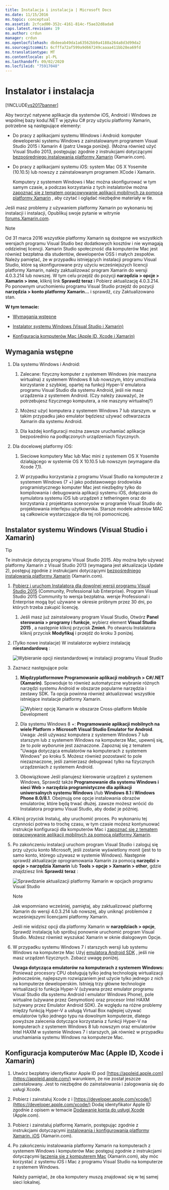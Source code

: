 ```yaml
---
title: Instalacja i instalacja | Microsoft Docs
ms.date: 11/15/2016
ms.topic: conceptual
ms.assetid: 2cfcad00-352c-4161-814c-f5ae32d8ada8
caps.latest.revision: 19
ms.author: crdun
manager: crdun
ms.openlocfilehash: dbdeeab49da1a63562bb9a4188a264a8d3d99da2
ms.sourcegitcommit: 6cfffa72af599a9d667249caaaa411bb28ea69fd
ms.translationtype: MT
ms.contentlocale: pl-PL
ms.lasthandoff: 09/02/2020
ms.locfileid: "75917048"
---
```

# <a name="setup-and-install"></a>Instalator i instalacja
[!INCLUDE[vs2017banner](../includes/vs2017banner.md)]

Aby tworzyć natywne aplikacje dla systemów iOS, Android i Windows ze wspólnej bazy kodu/.NET w języku C# przy użyciu platformy Xamarin, potrzebne są następujące elementy:  
  
- Do pracy z aplikacjami systemu Windows i Android: komputer deweloperski systemu Windows z zainstalowanym programem Visual Studio 2015 i Xamarin 4 (patrz Uwaga poniżej). (Można również użyć Visual Studio 2013, postępując zgodnie z instrukcjami dotyczącymi [bezpośredniego instalowania platformy Xamarin](https://developer.xamarin.com/guides/cross-platform/getting_started/requirements/#install) (Xamarin.com).   
  
- Do pracy z aplikacjami systemu iOS: system Mac OS X Yosemite (10.10.5) lub nowszy z zainstalowanym programem XCode i Xamarin.  
  
  Komputery z systemem Windows i Mac można skonfigurować w tym samym czasie, a podczas korzystania z tych instalatorów można [zapoznać się z tematem opracowywanie aplikacji mobilnych za pomocą platformy Xamarin](../cross-platform/learn-about-mobile-development-with-xamarin.md) , aby czytać i oglądać niezbędne materiały w tle.  
 
Jeśli masz problemy z używaniem platformy Xamarin po wykonaniu tej instalacji i instalacji, Opublikuj swoje pytanie w witrynie [forums.Xamarin.com](https://forums.xamarin.com/).
  
> [!NOTE]
> Od 31 marca 2016 wszystkie platformy Xamarin są dostępne we wszystkich wersjach programu Visual Studio bez dodatkowych kosztów i nie wymagają oddzielnej licencji. Xamarin Studio społeczność dla komputerów Mac jest również bezpłatna dla studentów, deweloperów OSS i małych zespołów. Należy pamiętać, że w przypadku istniejących instalacji programu Visual Studio, które są skonfigurowane przy użyciu wcześniejszych licencji platformy Xamarin, należy zaktualizować program Xamarin do wersji 4.0.3.214 lub nowszej. W tym celu przejdź do pozycji **narzędzia > opcje > Xamarin > inne**, kliknij link **Sprawdź teraz** i Pobierz aktualizację 4.0.3.214. Po ponownym uruchomieniu programu Visual Studio przejdź do pozycji **narzędzia > konto platformy Xamarin...** i sprawdź, czy Zaktualizowano stan.  
  
 **W tym temacie:**  
  
- [Wymagania wstępne](#prereq)  
  
- [Instalator systemu Windows (Visual Studio i Xamarin)](#windows)  
  
- [Konfiguracja komputerów Mac (Apple ID, Xcode i Xamarin)](#mac)  
  
## <a name="pre-requisites"></a><a name="prereq"></a> Wymagania wstępne  
  
1. Dla systemu Windows i Android:  
  
    1. Zalecane: fizyczny komputer z systemem Windows (nie maszyna wirtualna) z systemem Windows 8 lub nowszym, który umożliwia korzystanie z szybkiej, opartej na funkcji Hyper-V emulatora programu Visual Studio dla systemu Android, jeśli nie masz urządzenia z systemem Android. (Czy należy zauważyć, że potrzebujesz fizycznego komputera, a nie maszyny wirtualnej?)  
  
    1. Możesz użyć komputera z systemem Windows 7 lub starszym. w takim przypadku jako emulator będziesz używać odtwarzacza Xamarin dla systemu Android. 
    
    1. Dla każdej konfiguracji można zawsze uruchamiać aplikacje bezpośrednio na podłączonych urządzeniach fizycznych.  
  
1. Dla docelowej platformy iOS:  
  
    1. Sieciowe komputery Mac lub Mac mini z systemem OS X Yosemite działającego w systemie OS X 10.10.5 lub nowszym (wymagane dla Xcode 7,1).  
  
    1. W przypadku korzystania z programu Visual Studio na komputerze z systemem Windows (7 +) jako podstawowego środowiska programistycznego komputer Mac jest niezbędny tylko do kompilowania i debugowania aplikacji systemu iOS, dołączania do symulatora systemu iOS lub urządzeń z tetheringem oraz do korzystania z projektanta scenorysów w programie Visual Studio do projektowania interfejsu użytkownika. Starsze modele adresów MAC są całkowicie wystarczające dla tej roli pomocniczej.  
  
## <a name="windows-setup-visual-studio-and-xamarin"></a><a name="windows"></a> Instalator systemu Windows (Visual Studio i Xamarin)  
  
> [!TIP]
> Te instrukcje dotyczą programu Visual Studio 2015. Aby można było używać platformy Xamarin z Visual Studio 2013 (wymagana jest aktualizacja Update 2), postępuj zgodnie z instrukcjami dotyczącymi [bezpośredniego instalowania platformy Xamarin](https://developer.xamarin.com/guides/cross-platform/getting_started/requirements/#install) (Xamarin.com).  
  
1. [Pobierz i uruchom Instalatora dla dowolnej wersji programu Visual Studio 2015](https://www.visualstudio.com/downloads/download-visual-studio-vs.aspx) (Community, Professional lub Enterprise). Program Visual Studio 2015 Community to wersja bezpłatna. wersje Professional i Enterprise mogą być używane w okresie próbnym przez 30 dni, po których trzeba zakupić licencję.  
  
   1. Jeśli masz już zainstalowany program Visual Studio, Otwórz **Panel sterowania > programy i funkcje**, wybierz element **Visual Studio 2015** , a następnie kliknij przycisk **Zmień**. Po otwarciu Instalatora kliknij przycisk **Modyfikuj** i przejdź do kroku 3 poniżej.  
  
2. (Tylko nowe instalacje) W instalatorze wybierz instalację **niestandardową** :  
  
    ![Wybieranie opcji niestandardowej w instalacji programu Visual Studio](../cross-platform/media/cross-plat-xamarin-setup-1.png "Konfiguracja Xamarin na wielu płytkach 1")  
  
3. Zaznacz następujące pola:  
  
   1. **Międzyplatformowe Programowanie aplikacji mobilnych > C#/.NET (Xamarin)**. Spowoduje to również automatyczne wybranie różnych narzędzi systemu Android w obszarze popularne narzędzia i zestawy SDK. Ta opcja powinna również aktualizować wszystkie istniejące instalacje platformy Xamarin.  
  
        ![Wybierz opcję Xamarin w obszarze Cross&#45;platform Mobile Development](../cross-platform/media/cross-plat-xamarin-setup-2.png "Dwustronicowy program Xamarin — konfiguracja 2")  
  
   2. Dla systemu Windows 8 +: **Programowanie aplikacji mobilnych na wiele Platform > Microsoft Visual Studio Emulator for Android**. Uwaga: Jeśli używasz komputera z systemem Windows 7 lub starszym lub z systemem Windows na komputerze Mac, upewnij się, że to *pole wyboru*nie jest zaznaczone. Zapoznaj się z tematem "Uwaga dotycząca emulatorów na komputerach z systemem Windows" po kroku 5. Możesz również pozostawić to pole niezaznaczone, jeśli zamierzasz debugować tylko na fizycznych urządzeniach z systemem Android.  
  
   3. Obowiązkowe Jeśli planujesz kierowanie urządzeń z systemem Windows, Sprawdź także **Programowanie dla systemu Windows i sieci Web > narzędzia programistyczne dla aplikacji uniwersalnych systemu Windows** i/lub **Windows 8.1 i Windows Phone 8.0/8.1**. Obejmują one opcje instalowania obrazów emulatorów, które będą trwać dłużej. zawsze możesz wrócić do Instalatora programu Visual Studio, aby dodać je później.  
  
4. Kliknij przycisk Instaluj, aby uruchomić proces. Po wykonaniu tej czynności potrwa to trochę czasu, w tym czasie możesz kontynuować instrukcje konfiguracji dla komputerów Mac i [zapoznać się z tematem opracowywanie aplikacji mobilnych za pomocą platformy Xamarin](../cross-platform/learn-about-mobile-development-with-xamarin.md).  
  
5. Po zakończeniu instalacji uruchom program Visual Studio i zaloguj się przy użyciu konto Microsoft, jeśli zostanie wyświetlony monit (jest to to samo konto, którego używasz w systemie Windows). Następnie sprawdź aktualizacje oprogramowania Xamarin za pomocą **narzędzi > opcje > narzędzia Xamarin** lub **Tools > opcje > Xamarin > other**, gdzie znajdziesz link **Sprawdź teraz** :  
  
    ![Sprawdzanie aktualizacji platformy Xamarin w opcjach programu Visual Studio](../cross-platform/media/cross-plat-xamarin-setup-3.png "Instalator Xamarin na wielu platformach 3")  
  
   > [!NOTE]
   > Jak wspomniano wcześniej, pamiętaj, aby zaktualizować platformę Xamarin do wersji 4.0.3.214 lub nowszej, aby uniknąć problemów z wcześniejszymi licencjami platformy Xamarin.  

   Jeśli nie widzisz opcji dla platformy Xamarin w **narzędziach > opcje**, Sprawdź instalację lub spróbuj ponownie uruchomić program Visual Studio. Możesz również wyszukać Xamarin w oknie dialogowym Opcje.
      
6. W przypadku systemu Windows 7 i starszych wersji lub systemu Windows na komputerze Mac Użyj [emulatora Android SDK](https://developer.xamarin.com/guides/android/deployment,_testing,_and_metrics/debug-on-emulator/android-sdk-emulator/) , jeśli nie masz urządzeń fizycznych. Zobacz uwagę poniżej.  
  
   **Uwaga dotycząca emulatorów na komputerach z systemem Windows:** Ponieważ procesory CPU obsługują tylko jedną technologię wirtualizacji jednocześnie, najlepszym rozwiązaniem jest użycie tylko jednego z nich na komputerze deweloperskim. Istnieją trzy główne technologie wirtualizacji to funkcja Hyper-V (używana przez emulator programu Visual Studio dla systemu Android i emulator Windows Phone), pole wirtualne (używane przez Genymotion) oraz procesor Intel HAXM (używany przez Emulator Android SDK). Ze względu na różne problemy między funkcją Hyper-V a usługą Virtual Box najlepiej używać emulatorów tylko jednego typu na dowolnym komputerze, dlatego powyższe zalecenia dotyczące korzystania z funkcji Hyper-V na komputerach z systemem Windows 8 lub nowszym oraz emulatorów Intel HAXM w systemie Windows 7 i starszych, jak również w przypadku uruchamiania systemu Windows na komputerze Mac.  
  
## <a name="mac-setup-apple-id-xcode-and-xamarin"></a><a name="mac"></a> Konfiguracja komputerów Mac (Apple ID, Xcode i Xamarin)  
  
1. Utwórz bezpłatny identyfikator Apple ID pod [https://appleid.apple.com](https://appleid.apple.com/) warunkiem, że nie został jeszcze zainstalowany. Jest to niezbędne do zainstalowania i zalogowania się do usługi Xcode.  
  
2. Pobierz i zainstaluj Xcode z i  [https://developer.apple.com/xcode/](https://developer.apple.com/xcode/) Dodaj identyfikator Apple ID zgodnie z opisem w temacie [Dodawanie konta do usługi Xcode](https://developer.apple.com/library/content/documentation/IDEs/Conceptual/AppStoreDistributionTutorial/AddingYourAccounttoXcode/AddingYourAccounttoXcode.html#//apple_ref/doc/uid/TP40013839-CH40-SW1) (Apple.com).  
  
3. Pobierz i zainstaluj platformę Xamarin, postępując zgodnie z instrukcjami dotyczącymi [instalowania i konfigurowania platformy Xamarin. iOS](/xamarin/ios/get-started/installation/mac) (Xamarin.com).  
  
4. Po zakończeniu instalowania platformy Xamarin na komputerach z systemem Windows i komputerów Mac postępuj zgodnie z instrukcjami dotyczącymi [łączenia się z komputerem Mac](/xamarin/ios/get-started/installation/windows/connecting-to-mac/) (Xamarin.com), aby móc korzystać z systemu iOS i Mac z programu Visual Studio na komputerze z systemem Windows.  
  
     Należy pamiętać, że oba komputery muszą znajdować się w tej samej sieci lokalnej.
